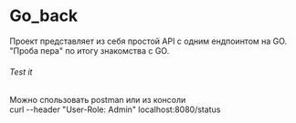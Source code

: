 # Go_back
Проект представляет из себя простой API с одним ендпоинтом на GO.  
"Проба пера" по итогу знакомства с GO.

###### Test it
Можно спользовать postman или из консоли  
curl --header "User-Role: Admin" localhost:8080/status
